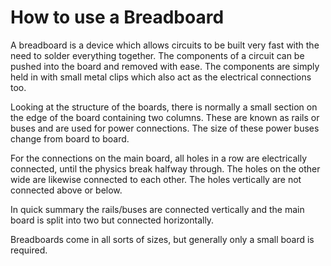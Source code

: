# How to use a Breadboard

A breadboard is a device which allows circuits to be built very fast with the need to solder everything together. The components of a circuit can be pushed into the board and removed with ease. The components are simply held in with small metal clips which also act as the electrical connections too.

Looking at the structure of the boards, there is normally a small section on the edge of the board containing two columns. These are known as rails or buses and are used for power connections. The size of these power buses change from board to board.

For the connections on the main board, all holes in a row are electrically connected, until the physics break halfway through. The holes on the other wide are likewise connected to each other. The holes vertically are not connected above or below.

In quick summary the rails/buses are connected vertically and the main board is split into two but connected horizontally.

Breadboards come in all sorts of sizes, but generally only a small board is required.

